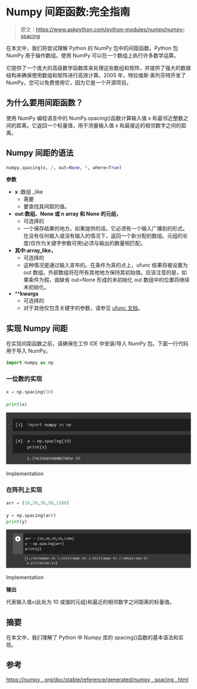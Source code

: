 # Numpy 间距函数:完全指南

> 原文：<https://www.askpython.com/python-modules/numpy/numpy-spacing>

在本文中，我们将尝试理解 Python 的 NumPy 包中的间距函数。Python 包 NumPy 用于操作数组。使用 NumPy 可以在一个数组上执行许多数学运算。

它提供了一个庞大的高级数学函数库来处理这些数组和矩阵，并提供了强大的数据结构来确保使用数组和矩阵进行高效计算。2005 年，特拉维斯·奥列芬特开发了 NumPy。您可以免费使用它，因为它是一个开源项目。

## 为什么要用间距函数？

使用 NumPy 编程语言中的 NumPy.spacing()函数计算输入值 x 和最邻近整数之间的距离。它返回一个标量值，用于测量输入值 x 和最接近的相邻数字之间的距离。

## Numpy 间距的语法

```py
numpy.spacing(x, /, out=None, *, where=True)

```

**参数**

*   **x** :数组 _like
    *   需要
    *   要查找其间距的值。
*   **out:数组、None 或 n array 和 None 的元组，**
    *   可选择的
    *   一个保存结果的地方。如果提供的话，它必须有一个输入广播到的形式。在没有任何输入或没有输入的情况下，返回一个新分配的数组。元组的长度(仅作为关键字参数可用)必须与输出的数量相匹配。
*   **其中:array_like，**
    *   可选择的
    *   这种情况是通过输入宣布的。在条件为真的点上，ufunc 结果将被设置为 out 数组。外部数组将在所有其他地方保持其初始值。应该注意的是，如果条件为假，由缺省 out=None 形成的未初始化 out 数组中的位置将继续未初始化。
*   ****kwargs**
    *   可选择的
    *   对于其他仅包含关键字的参数，请参见 [ufunc 文档](https://numpy.org/doc/stable/reference/ufuncs.html#ufuncs-kwargs)。

## 实现 Numpy 间距

在实现间距函数之前，请确保在工作 IDE 中安装/导入 NumPy 包。下面一行代码用于导入 NumPy。

```py
import numpy as np

```

### 一位数的实现

```py
x = np.spacing(10)

print(x)

```

![Implementation](img/0442f847db331ece665fe09db3782440.png)

Implementation

### 在阵列上实现

```py
arr = (10,20,30,50,1200)

y = np.spacing(arr)
print(y)

```

![Implementation](img/7c2044fc3342fca11f61aa6655046608.png)

Implementation

**输出**

代表输入值`x`(此处为 10 或值的元组)和最近的相邻数字之间距离的标量值。

## 摘要

在本文中，我们理解了 Python 中 Numpy 库的 spacing()函数的基本语法和实现。

## 参考

[https://numpy . org/doc/stable/reference/generated/numpy . spacing . html](https://numpy.org/doc/stable/reference/generated/numpy.spacing.html)